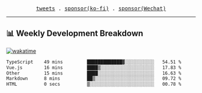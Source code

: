 <p align="center">
  <samp>
    <a href="https://twitter.com/everfu8">tweets</a> .
    <a href="https://ko-fi.com/everfu">sponsor(ko-fi)</a> . 
    <a href="https://s3.qjqq.cn/47/663742bac8e52.webp!color">sponsor(Wechat)</a>
  </samp>
</p>

---

## 📊 Weekly Development Breakdown

[![wakatime](https://wakatime.com/badge/user/0fcef314-a9cd-4509-9880-5cdb2158a775.svg)](https://wakatime.com/@0fcef314-a9cd-4509-9880-5cdb2158a775)

<!--START_SECTION:waka-->

```txt
TypeScript    49 mins         █████████████▓░░░░░░░░░░░   54.51 %
Vue.js        16 mins         ████▒░░░░░░░░░░░░░░░░░░░░   17.83 %
Other         15 mins         ████░░░░░░░░░░░░░░░░░░░░░   16.63 %
Markdown      8 mins          ██▒░░░░░░░░░░░░░░░░░░░░░░   09.72 %
HTML          0 secs          ▒░░░░░░░░░░░░░░░░░░░░░░░░   00.78 %
```

<!--END_SECTION:waka-->